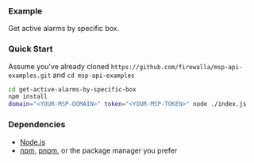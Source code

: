 ### Example

Get active alarms by specific box.


### Quick Start

Assume you've already cloned `https://github.com/firewalla/msp-api-examples.git` and `cd msp-api-examples`
```bash
cd get-active-alarms-by-specific-box
npm install
domain="<YOUR-MSP-DOMAIN>" token="<YOUR-MSP-TOKEN>" node ./index.js

```

### Dependencies
- [Node.js](https://nodejs.org/)
- [npm](https://www.npmjs.com/package/npm), [pnpm](https://pnpm.io/installation), or the package manager you prefer
